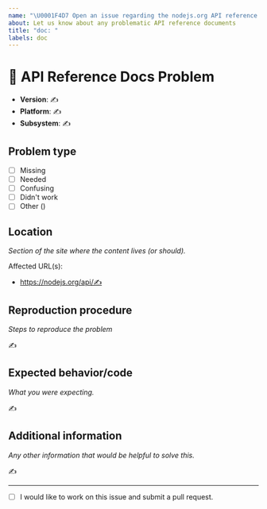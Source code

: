 ```yaml
---
name: "\U0001F4D7 Open an issue regarding the nodejs.org API reference docs"
about: Let us know about any problematic API reference documents
title: "doc: "
labels: doc
---
```


# 📗 API Reference Docs Problem

<!--
Thank you for wanting to make nodejs.org better!

This template is for issues with the Node.js API reference docs.

If you found a problem with nodejs.org beyond the API reference docs, please
file an issue in our website repo at “https://github.com/nodejs/nodejs.org”.

For the issue title, enter a one-line summary after “doc: ”. If unsure about
something, please do the best you can.

The “✍️” signifies a request for input.

Version: output of “node -v”
Platform: output of “uname -a” (UNIX), or version and 32 or 64-bit (Windows)
Subsystem: if known, please specify affected core module name
-->

- **Version**: ✍️
- **Platform**: ✍️
- **Subsystem**: ✍️

## Problem type

<!-- ✍️ Use “[x]” to mark a selection. -->

- [ ] Missing
- [ ] Needed
- [ ] Confusing
- [ ] Didn't work
- [ ] Other (<!-- ? Please specify if chosen. -->)

## Location

_Section of the site where the content lives (or should)._

Affected URL(s):

- https://nodejs.org/api/✍️

## Reproduction procedure

_Steps to reproduce the problem_

✍️

## Expected behavior/code

_What you were expecting._

✍️

## Additional information

_Any other information that would be helpful to solve this._

<!-- ? Enter “n/a” if enough details exist elsewhere in this template. -->

✍️

---

<!-- ? Use “[x]” to check the box below if interested in contributing. -->

- [ ] I would like to work on this issue and submit a pull request.
